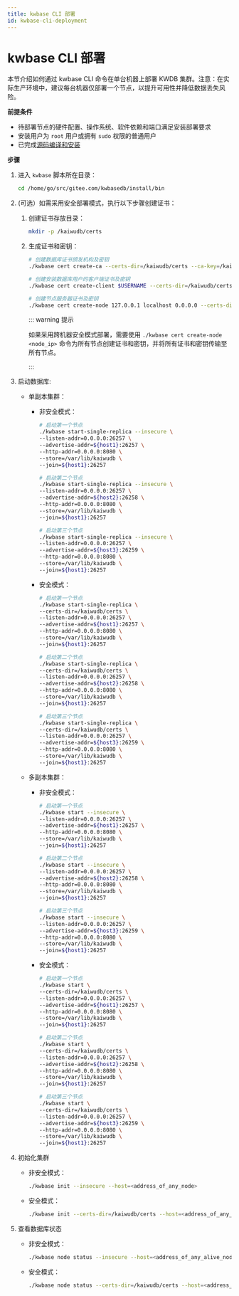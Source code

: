 ```yaml
---
title: kwbase CLI 部署
id: kwbase-cli-deployment
---
```


# kwbase CLI 部署

本节介绍如何通过 kwbase CLI 命令在单台机器上部署 KWDB 集群。注意：在实际生产环境中，建议每台机器仅部署一个节点，以提升可用性并降低数据丢失风险。

**前提条件**

- 待部署节点的硬件配置、操作系统、软件依赖和端口满足安装部署要求
- 安装用户为 `root` 用户或拥有 `sudo` 权限的普通用户
- 已完成[源码编译和安装](https://gitee.com/kwdb/kwdb#%E7%BC%96%E8%AF%91%E5%92%8C%E5%AE%89%E8%A3%85)

**步骤**

1. 进入 `kwbase` 脚本所在目录：

   ```bash
   cd /home/go/src/gitee.com/kwbasedb/install/bin
   ```

2. (可选）如需采用安全部署模式，执行以下步骤创建证书：

    1. 创建证书存放目录：

        ```bash
        mkdir -p /kaiwudb/certs
        ```

    2. 生成证书和密钥：

        ```bash
        # 创建数据库证书颁发机构及密钥
        ./kwbase cert create-ca --certs-dir=/kaiwudb/certs --ca-key=/kaiwudb/certs/ca.key
        
        # 创建安装数据库用户的客户端证书及密钥
        ./kwbase cert create-client $USERNAME --certs-dir=/kaiwudb/certs --ca-key=/kaiwudb/certs/ca.key
        
        # 创建节点服务器证书及密钥
        ./kwbase cert create-node 127.0.0.1 localhost 0.0.0.0 --certs-dir=/kaiwudb/certs --ca-key=/kaiwudb/certs/ca.key
        ```

        ::: warning 提示

        如果采用跨机器安全模式部署，需要使用 `./kwbase cert create-node <node_ip>` 命令为所有节点创建证书和密钥，并将所有证书和密钥传输至所有节点。

        :::

3. 启动数据库:

    - 单副本集群：

        - 非安全模式：

            ```bash
            # 启动第一个节点
            ./kwbase start-single-replica --insecure \
            --listen-addr=0.0.0.0:26257 \
            --advertise-addr=${host1}:26257 \
            --http-addr=0.0.0.0:8080 \
            --store=/var/lib/kaiwudb \
            --join=${host1}:26257

            # 启动第二个节点
            ./kwbase start-single-replica --insecure \
            --listen-addr=0.0.0.0:26257 \
            --advertise-addr=${host2}:26258 \
            --http-addr=0.0.0.0:8080 \
            --store=/var/lib/kaiwudb \
            --join=${host1}:26257

            # 启动第三个节点
            ./kwbase start-single-replica --insecure \
            --listen-addr=0.0.0.0:26257 \
            --advertise-addr=${host3}:26259 \
            --http-addr=0.0.0.0:8080 \
            --store=/var/lib/kaiwudb \
            --join=${host1}:26257
            ```

        - 安全模式：

            ```bash
            # 启动第一个节点
            ./kwbase start-single-replica \
            --certs-dir=/kaiwudb/certs \
            --listen-addr=0.0.0.0:26257 \
            --advertise-addr=${host1}:26257 \
            --http-addr=0.0.0.0:8080 \
            --store=/var/lib/kaiwudb \
            --join=${host1}:26257

            # 启动第二个节点
            ./kwbase start-single-replica \
            --certs-dir=/kaiwudb/certs \
            --listen-addr=0.0.0.0:26257 \
            --advertise-addr=${host2}:26258 \
            --http-addr=0.0.0.0:8080 \
            --store=/var/lib/kaiwudb \
            --join=${host1}:26257

            # 启动第三个节点
            ./kwbase start-single-replica \
            --certs-dir=/kaiwudb/certs \
            --listen-addr=0.0.0.0:26257 \
            --advertise-addr=${host3}:26259 \
            --http-addr=0.0.0.0:8080 \
            --store=/var/lib/kaiwudb \
            --join=${host1}:26257
            ```

    - 多副本集群：

        - 非安全模式：

            ```bash
            # 启动第一个节点
            ./kwbase start --insecure \
            --listen-addr=0.0.0.0:26257 \
            --advertise-addr=${host1}:26257 \
            --http-addr=0.0.0.0:8080 \
            --store=/var/lib/kaiwudb \
            --join=${host1}:26257

            # 启动第二个节点
            ./kwbase start --insecure \
            --listen-addr=0.0.0.0:26257 \
            --advertise-addr=${host2}:26258 \
            --http-addr=0.0.0.0:8080 \
            --store=/var/lib/kaiwudb \
            --join=${host1}:26257

            # 启动第三个节点
            ./kwbase start --insecure \
            --listen-addr=0.0.0.0:26257 \
            --advertise-addr=${host3}:26259 \
            --http-addr=0.0.0.0:8080 \
            --store=/var/lib/kaiwudb \
            --join=${host1}:26257
            ```

        - 安全模式：

            ```bash
            # 启动第一个节点
            ./kwbase start \
            --certs-dir=/kaiwudb/certs \
            --listen-addr=0.0.0.0:26257 \
            --advertise-addr=${host1}:26257 \
            --http-addr=0.0.0.0:8080 \
            --store=/var/lib/kaiwudb \
            --join=${host1}:26257

            # 启动第二个节点
            ./kwbase start \
            --certs-dir=/kaiwudb/certs \
            --listen-addr=0.0.0.0:26257 \
            --advertise-addr=${host2}:26258 \
            --http-addr=0.0.0.0:8080 \
            --store=/var/lib/kaiwudb \
            --join=${host1}:26257

            # 启动第三个节点
            ./kwbase start \
            --certs-dir=/kaiwudb/certs \
            --listen-addr=0.0.0.0:26257 \
            --advertise-addr=${host3}:26259 \
            --http-addr=0.0.0.0:8080 \
            --store=/var/lib/kaiwudb \
            --join=${host1}:26257
            ```

4. 初始化集群

    - 非安全模式：

        ```bash
        ./kwbase init --insecure --host=<address_of_any_node>
        ```

    - 安全模式：

        ```bash
        ./kwbase init --certs-dir=/kaiwudb/certs --host=<address_of_any_node>
        ```

5. 查看数据库状态

    - 非安全模式：

        ```bash
        ./kwbase node status --insecure --host=<address_of_any_alive_node>
        ```

    - 安全模式：

        ```bash
        ./kwbase node status --certs-dir=/kaiwudb/certs --host=<address_of_any_alive_node>
        ```

